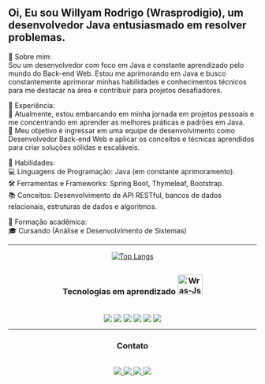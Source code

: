 ## Oi, Eu sou Willyam Rodrigo (Wrasprodigio), um desenvolvedor Java entusiasmado em resolver problemas. 

🔹 Sobre mim:<br>
Sou um desenvolvedor com foco em Java e constante aprendizado pelo mundo do Back-end Web. Estou me aprimorando em Java e busco constantemente aprimorar minhas habilidades e conhecimentos técnicos para me destacar na área e contribuir para projetos desafiadores.

🔹 Experiência:<br>
🚀 Atualmente, estou embarcando em minha jornada em projetos pessoais e me concentrando em aprender as melhores práticas e padrões em Java.<br>
💼 Meu objetivo é ingressar em uma equipe de desenvolvimento como Desenvolvedor Back-end Web e aplicar os conceitos e técnicas aprendidos para criar soluções sólidas e escaláveis.<br>

🔹 Habilidades:<br>
💻 Linguagens de Programação: Java (em constante aprimoramento).<br>
🛠️ Ferramentas e Frameworks: Spring Boot, Thymeleaf, Bootstrap.<br>
📚 Conceitos: Desenvolvimento de API RESTful, bancos de dados relacionais, estruturas de dados e algoritmos.<br>

🔹 Formação acadêmica:<br>
🎓 Cursando (Análise e Desenvolvimento de Sistemas)
<div align="center">
<hr>

[![Top Langs](https://github-readme-stats.vercel.app/api/top-langs/?username=Wrasprodigio&layout=compact)](https://github.com/Wrasprodigio/github-readme-stats)
##
</div>
<div align="center">
  
 ### Tecnologias em aprendizado <img alt="Wras-Js" height="40" width="50" src="https://cdn.jsdelivr.net/gh/devicons/devicon/icons/java/java-original.svg" />
</div>
<div style="display inline_block" align="center"></br>
  <img align="center" src="https://img.shields.io/badge/Java-ED8B00?style=for-the-badge&logo=openjdk&logoColor=white"/>
  <img align="center" src="https://img.shields.io/badge/Spring-6DB33F?style=for-the-badge&logo=spring&logoColor=white"/>
  <img align="center" src="https://img.shields.io/badge/Thymeleaf-%23005C0F.svg?style=for-the-badge&logo=Thymeleaf&logoColor=white"/>
  <img align="center" src="https://img.shields.io/badge/HTML5-E34F26?style=for-the-badge&logo=html5&logoColor=white">
  <img align="center" src="https://img.shields.io/badge/CSS3-1572B6?style=for-the-badge&logo=css3&logoColor=white"/>
  <img align="center" src="https://img.shields.io/badge/Bootstrap-563D7C?style=for-the-badge&logo=bootstrap&logoColor=white"/>
<hr>


### Contato
<div style="display inline_block" align="center"></br>
  <a href="mailto:contatowras@gmail.com" target"_blank"><img src="https://img.shields.io/badge/Gmail-D14836?style=for-the-badge&logo=gmail&logoColor=white" />
  <a href="https://github.com/Wrasprodigio" target"_blank"><img src="https://img.shields.io/badge/GitHub-100000?style=for-the-badge&logo=github&logoColor=white" />
  <a href="https://www.linkedin.com/in/willyam-rodrigo/" target"_blank"><img src="https://img.shields.io/badge/LinkedIn-0077B5?style=for-the-badge&logo=linkedin&logoColor=white" />
  <a href="https://wrasprodigio.github.io/portfolio-new/" target"_blank"><img src="https://img.shields.io/badge/Portfolio-%23000000.svg?style=for-the-badge&logo=firefox&logoColor=#FF7139" />
</div>
